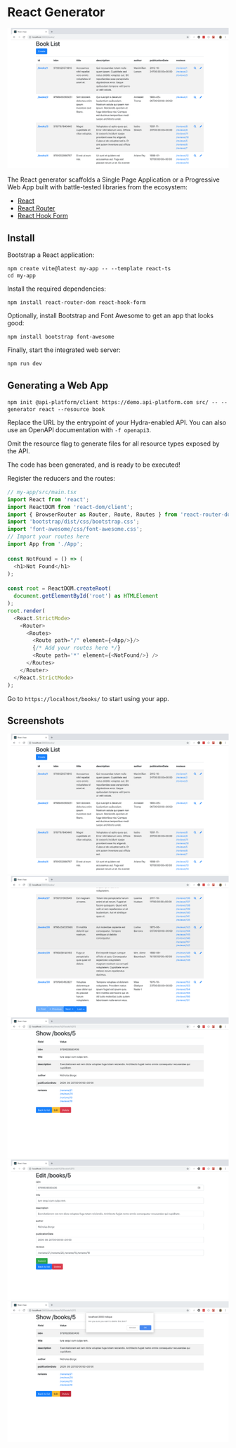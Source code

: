 # React Generator

![List screenshot](images/react/create-client-react-list.png)

The React generator scaffolds a Single Page Application or a Progressive Web App built with battle-tested libraries
from the ecosystem:

- [React](https://reactjs.org/)
- [React Router](https://reactrouter.com/)
- [React Hook Form](https://react-hook-form.com/)

## Install

Bootstrap a React application:

```console
npm create vite@latest my-app -- --template react-ts
cd my-app
```

Install the required dependencies:

```console
npm install react-router-dom react-hook-form
```

Optionally, install Bootstrap and Font Awesome to get an app that looks good:

```console
npm install bootstrap font-awesome
```

Finally, start the integrated web server:

```console
npm run dev
```

## Generating a Web App

```console
npm init @api-platform/client https://demo.api-platform.com src/ -- --generator react --resource book
```

Replace the URL by the entrypoint of your Hydra-enabled API.
You can also use an OpenAPI documentation with `-f openapi3`.

Omit the resource flag to generate files for all resource types exposed by the API.

The code has been generated, and is ready to be executed!

Register the reducers and the routes:

```typescript
// my-app/src/main.tsx
import React from 'react';
import ReactDOM from 'react-dom/client';
import { BrowserRouter as Router, Route, Routes } from 'react-router-dom';
import 'bootstrap/dist/css/bootstrap.css';
import 'font-awesome/css/font-awesome.css';
// Import your routes here
import App from './App';

const NotFound = () => (
  <h1>Not Found</h1>
);

const root = ReactDOM.createRoot(
  document.getElementById('root') as HTMLElement
);
root.render(
  <React.StrictMode>
    <Router>
      <Routes>
        <Route path="/" element={<App/>}/>
        {/* Add your routes here */}
        <Route path='*' element={<NotFound/>} />
      </Routes>
    </Router>
  </React.StrictMode>
);
```

Go to `https://localhost/books/` to start using your app.

## Screenshots

![List](images/react/create-client-react-list.png)
![Pagination](images/react/create-client-react-list-pagination.png)
![Show](images/react/create-client-react-show.png)
![Edit](images/react/create-client-react-edit.png)
![Delete](images/react/create-client-react-delete.png)
